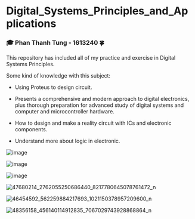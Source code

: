 # Digital_Systems_Principles_and_Applications

### 🎓 Phan Thanh Tung - 1613240 🍀

This repository has included all of my practice and exercise in Digital Systems Principles.

Some kind of knowledge with this subject:

- Using Proteus to design circuit.

- Presents a comprehensive and modern approach to digital electronics, plus thorough preparation for advanced study of digital systems and computer and microcontroller hardware.

- How to design and make a reality circuit with ICs and electronic components.

- Understand more about logic in electronic.

![image](https://user-images.githubusercontent.com/48848418/72682276-ffbdff00-3afd-11ea-89df-4bb32f2bc1d2.png)

![image](https://user-images.githubusercontent.com/48848418/72682293-2da34380-3afe-11ea-95db-16bd97d6d341.png)

![image](https://user-images.githubusercontent.com/48848418/72682296-37c54200-3afe-11ea-8cec-a0adc333b2c0.png)

![47680214_2762055250686440_8217780645078761472_n](https://user-images.githubusercontent.com/48848418/72682324-63e0c300-3afe-11ea-9f81-9692075feb05.jpg)

![46454592_562259884217693_1021150378957209600_n](https://user-images.githubusercontent.com/48848418/72682325-6c38fe00-3afe-11ea-8865-571e0c9cea9c.jpg)

![48356158_456140114912835_7067029743928868864_n](https://user-images.githubusercontent.com/48848418/72682327-71964880-3afe-11ea-86c8-2c286dbc99e8.jpg)
